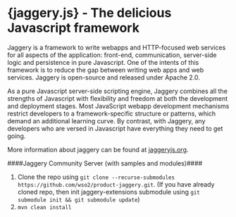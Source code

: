{jaggery.js} - The delicious Javascript framework
============================================

Jaggery is a framework to write webapps and HTTP-focused web services
for all aspects of the application: front-end, communication, server-side
logic and persistence in pure Javascript. One of the intents of this
framework is to reduce the gap between writing web apps and web services.
Jaggery is open-source and released under Apache 2.0.

As a pure Javascript server-side scripting engine, Jaggery combines all
the strengths of Javascript with flexibility and freedom at both the
development and deployment stages. Most JavaScript webapp development
mechanisms restrict developers to a framework-specific structure or
patterns, which demand an additional learning curve. By contrast, with
Jaggery, any developers who are versed in Javascript have everything
they need to get going.

More information about jaggery can be found at
[jaggeryjs.org](http://jaggeryjs.org).

####Jaggery Community Server (with samples and modules)####

1. Clone the repo using `git clone --recurse-submodules https://github.com/wso2/product-jaggery.git`.
(If you have already cloned repo, then init jaggery-extensions submodule using `git submodule init && git submodule update`)
2. `mvn clean install`
